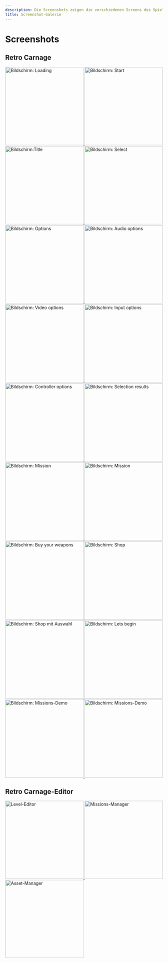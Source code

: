 ```yaml
---
description: Die Screenshots zeigen die verschiedenen Screens des Spiels und des Level-Editors.
title: Screenshot-Galerie
---
```


# Screenshots

## Retro Carnage

<div class="pswp-gallery pswp-gallery--single-column" id="game-gallery">
  <a href="/de/media/screenshot-loading.png" 
    data-pswp-width="2419" 
    data-pswp-height="1358" 
    target="_blank">
    <img src="/de/media/screenshot-loading-small.png" alt="Bildschirm: Loading" style="width: 250px" title="Bildschirm: Loading" />
  </a>
  <a href="/de/media/screenshot-start.png" 
    data-pswp-width="2419" 
    data-pswp-height="1358" 
    target="_blank">
    <img src="/de/media/screenshot-start-small.png" alt="Bildschirm: Start" style="width: 250px" title="Bildschirm: Start"/>
  </a>
  <a href="/de/media/screenshot-title.png" 
    data-pswp-width="2419" 
    data-pswp-height="1358" 
    target="_blank">
    <img src="/de/media/screenshot-title-small.png" alt="Bildschirm:Title" style="width: 250px" title="Bildschirm:Title"/>
  </a>
  <a href="/de/media/screenshot-select.png" 
    data-pswp-width="2419" 
    data-pswp-height="1358" 
    target="_blank">
    <img src="/de/media/screenshot-select-small.png" alt="Bildschirm: Select" style="width: 250px" title="Bildschirm: Select"/>
  </a>
  <a href="/de/media/screenshot-options.png" 
    data-pswp-width="2419" 
    data-pswp-height="1358" 
    target="_blank">
    <img src="/de/media/screenshot-options-small.png" alt="Bildschirm: Options" style="width: 250px" title="Bildschirm: Options"/>
  </a>
  <a href="/de/media/screenshot-options-audio.png" 
    data-pswp-width="2419" 
    data-pswp-height="1358" 
    target="_blank">
    <img src="/de/media/screenshot-options-audio-small.png" alt="Bildschirm: Audio options" style="width: 250px" title="Bildschirm: Audio options"/>
  </a>  
  <a href="/de/media/screenshot-options-video.png" 
    data-pswp-width="2419" 
    data-pswp-height="1358" 
    target="_blank">
    <img src="/de/media/screenshot-options-video-small.png" alt="Bildschirm: Video options" style="width: 250px" title="Bildschirm: Video options"/>
  </a>  
  <a href="/de/media/screenshot-options-input.png" 
    data-pswp-width="2419" 
    data-pswp-height="1358" 
    target="_blank">
    <img src="/de/media/screenshot-options-input-small.png" alt="Bildschirm: Input options" style="width: 250px" title="Bildschirm: Input options"/>
  </a>
  <a href="/de/media/screenshot-options-controller.png" 
    data-pswp-width="2419" 
    data-pswp-height="1358" 
    target="_blank">
    <img src="/de/media/screenshot-options-controller-small.png" alt="Bildschirm: Controller options" style="width: 250px" title="Bildschirm: Controller options"/>
  </a>
  <a href="/de/media/screenshot-select-results.png" 
    data-pswp-width="2419" 
    data-pswp-height="1358" 
    target="_blank">
    <img src="/de/media/screenshot-select-results-small.png" alt="Bildschirm: Selection results" style="width: 250px" title="Bildschirm: Selection results"/>
  </a>
  <a href="/de/media/screenshot-mission-1.png" 
    data-pswp-width="2419" 
    data-pswp-height="1358" 
    target="_blank">
    <img src="/de/media/screenshot-mission-1-small.png" alt="Bildschirm: Mission" style="width: 250px" title="Bildschirm: Mission"/>
  </a>
  <a href="/de/media/screenshot-mission-2.png" 
    data-pswp-width="2419" 
    data-pswp-height="1358" 
    target="_blank">
    <img src="/de/media/screenshot-mission-2-small.png" alt="Bildschirm: Mission" style="width: 250px" title="Bildschirm: Mission"/>
  </a>
  <a href="/de/media/screenshot-buy-your-weapons.png" 
    data-pswp-width="2419" 
    data-pswp-height="1358" 
    target="_blank">
    <img src="/de/media/screenshot-buy-your-weapons-small.png" alt="Bildschirm: Buy your weapons" style="width: 250px" title="Bildschirm: Buy your weapons"/>
  </a>
  <a href="/de/media/screenshot-shop.png" 
    data-pswp-width="2419" 
    data-pswp-height="1358" 
    target="_blank">
    <img src="/de/media/screenshot-shop-small.png" alt="Bildschirm: Shop" style="width: 250px" title="Bildschirm: Shop"/>
  </a>
  <a href="/de/media/screenshot-shop-modal.png" 
    data-pswp-width="2419" 
    data-pswp-height="1358" 
    target="_blank">
    <img src="/de/media/screenshot-shop-modal-small.png" alt="Bildschirm: Shop mit Auswahl" style="width: 250px" title="Bildschirm: Shop mit Auswahl"/>
  </a>
  <a href="/de/media/screenshot-lets-begin.png" 
    data-pswp-width="2419" 
    data-pswp-height="1358" 
    target="_blank">
    <img src="/de/media/screenshot-lets-begin-small.png" alt="Bildschirm: Lets begin" style="width: 250px" title="Bildschirm: Lets begin"/>
  </a>
  <a href="/de/media/screenshot-demo-mission-1.png" 
    data-pswp-width="2419" 
    data-pswp-height="1358" 
    target="_blank">
    <img src="/de/media/screenshot-demo-mission-1-small.png" alt="Bildschirm: Missions-Demo" style="width: 250px" title="Bildschirm: Missions-Demo"/>
  </a>
  <a href="/de/media/screenshot-demo-mission-2.png" 
    data-pswp-width="2419" 
    data-pswp-height="1358" 
    target="_blank">
    <img src="/de/media/screenshot-demo-mission-2-small.png" alt="Bildschirm: Missions-Demo" style="width: 250px" title="Bildschirm: Missions-Demo"/>
  </a>
</div>

## Retro Carnage-Editor

<div class="pswp-gallery pswp-gallery--single-column" id="editor-gallery">
  <a href="/de/media/screenshot-editor-gameplay.png" 
    data-pswp-width="1845" 
    data-pswp-height="1190" 
    target="_blank">
    <img src="/de/media/screenshot-editor-gameplay-small.png" alt="Level-Editor" style="width: 250px" title="Level-Editor" />
  </a>
  <a href="/de/media/screenshot-editor-mission-manager.png" 
    data-pswp-width="1845" 
    data-pswp-height="1190" 
    target="_blank">
    <img src="/de/media/screenshot-editor-mission-manager-small.png" alt="Missions-Manager" style="width: 250px" title="Missions-Manager"/>
  </a>
  <a href="/de/media/screenshot-editor-asset-manager.png" 
    data-pswp-width="1845" 
    data-pswp-height="1190" 
    target="_blank">
    <img src="/de/media/screenshot-editor-asset-manager-small.png" alt="Asset-Manager" style="width: 250px" title="Asset-Manager"/>
  </a>
</div>

<link rel="stylesheet" href="/de/assets/css/photoswipe.css">

<script type="module">
    import PhotoSwipeLightbox from '/de/assets/js/photoswipe-lightbox.esm.js';
    new PhotoSwipeLightbox({
      gallery: '#game-gallery',
      children: 'a',
      pswpModule: () => import('/de/assets/js/photoswipe.esm.js')
    }).init();
    new PhotoSwipeLightbox({
      gallery: '#editor-gallery',
      children: 'a',
      pswpModule: () => import('/de/assets/js/photoswipe.esm.js')
    }).init();
</script>
